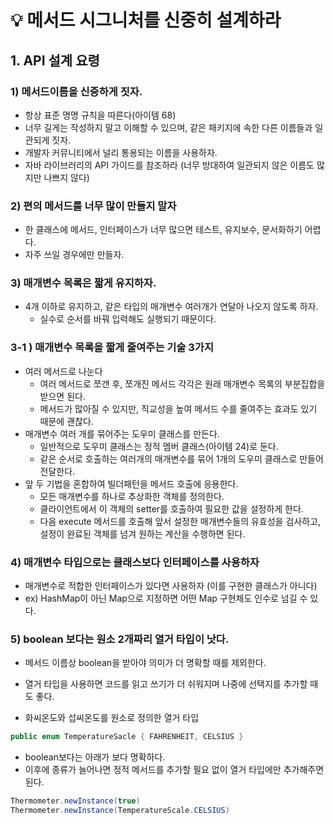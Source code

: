 # 💡 메서드 시그니처를 신중히 설계하라

## 1. API 설계 요령

### 1) 메서드이름을 신중하게 짓자.
 * 항상 표준 명명 규칙을 따른다(아이템 68)
 * 너무 길게는 작성하지 말고 이해할 수 있으며, 같은 패키지에 속한 다른 이름들과 일관되게 짓자.
 * 개발자 커뮤니티에서 널리 통용되는 이름을 사용하자.
 * 자바 라이브러리의 API 가이드를 참조하라 (너무 방대하여 일관되지 않은 이름도 많지만 나쁘지 않다)

### 2) 편의 메서드를 너무 많이 만들지 말자
 * 한 클래스에 메서드, 인터페이스가 너무 많으면 테스트, 유지보수, 문서화하기 어렵다.
 * 자주 쓰일 경우에만 만들자.

### 3) 매개변수 목록은 짧게 유지하자.
 * 4개 이하로 유지하고, 같은 타입의 매개변수 여러개가 연달아 나오지 않도록 하자.
   * 실수로 순서를 바꿔 입력해도 실행되기 때문이다.

### 3-1 )  매개변수 목록을 짧게 줄여주는 기술 3가지
 * 여러 메서드로 나눈다
   * 여러 메서드로 쪼갠 후, 쪼개진 메서드 각각은 원래 매개변수 목록의 부분집합을 받으면 된다. 
   * 메서드가 많아질 수 있지만, 직교성을 높여 메서드 수를 줄여주는 효과도 있기 때문에 괜찮다.
 * 매개변수 여러 개를 묶어주는 도우미 클래스를 만든다.
   * 일반적으로 도우미 클래스는 정적 멤버 클래스(아이템 24)로 둔다.
   * 같은 순서로 호출하는 여러개의 매개변수를 묶어 1개의 도우미 클래스로 만들어 전달한다.
 * 앞 두 기법을 혼합하여 빌더패턴을 메서드 호출에 응용한다.
   * 모든 매개변수를 하나로 추상화한 객체를 정의한다.
   * 클라이언트에서 이 객체의 setter를 호출하여 필요한 값을 설정하게 한다.
   * 다음 execute 메서드를 호출해 앞서 설정한 매개변수들의 유효성을 검사하고, 설정이 완료된 객체를 넘겨 원하는 계산을 수행하면 된다.

### 4) 매개변수 타입으로는 클래스보다 인터페이스를 사용하자
 * 매개변수로 적합한 인터페이스가 있다면 사용하자 (이를 구현한 클래스가 아니다)
 * ex) HashMap이 아닌 Map으로 지정하면 어떤 Map 구현체도 인수로 넘길 수 있다.

### 5) boolean 보다는 원소 2개짜리 열거 타입이 낫다.
* 메서드 이름상 boolean을 받아야 의미가 더 명확할 때를 제외한다.
* 열거 타입을 사용하면 코드를 읽고 쓰기가 더 쉬워지며 나중에 선택지를 추가할 때도 좋다.

* 화씨온도와 섭씨온도를 원소로 정의한 열거 타입
```java
public enum TemperatureSacle { FAHRENHEIT, CELSIUS }
```
* boolean보다는 아래가 보다 명확하다.
* 이후에 종류가 늘어나면 정적 메서드를 추가할 필요 없이 열거 타입에만 추가해주면 된다.
```java
Thermometer.newInstance(true)
Thermometer.newInstance(TemperatureScale.CELSIUS)
```